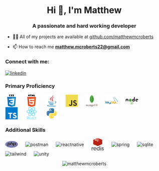 <h1 align="center">Hi 👋, I'm Matthew</h1>
<h3 align="center">A passionate and hard working developer</h3>

- 👨‍💻 All of my projects are available at [github.com/matthewmcroberts](github.com/matthewmcroberts)

- 📫 How to reach me **matthew.mcroberts22@gmail.com**

<h3 align="left">Connect with me:</h3>
<p align="left">
  <a href="https://www.linkedin.com/in/matthew-mcroberts-169639267/" target="blank"><img align="center" src="https://www.vectorlogo.zone/logos/linkedin/linkedin-icon.svg" alt="linkedin" height="30" width="30" /></a>
</p>
<h3 align="left">Primary Proficiency</h3>
<p align="left">
<a href="https://www.w3schools.com/css/" target="blank" rel="noreferrer" style="margin-right: 20px; text-decoration: none; border: none;"><img src="https://raw.githubusercontent.com/devicons/devicon/master/icons/css3/css3-original-wordmark.svg" alt="css3" width="40" height="40" style="vertical-align: middle;"/></a>
  <a href="https://www.w3.org/html/" target="blank" rel="noreferrer" style="margin-right: 20px; text-decoration: none; border: none;"><img src="https://raw.githubusercontent.com/devicons/devicon/master/icons/html5/html5-original-wordmark.svg" alt="html5" width="40" height="40" style="vertical-align: middle;"/></a>
  <a href="https://www.java.com" target="_blank" rel="noreferrer" style="margin-right: 20px; text-decoration: none; border: none;"><img src="https://raw.githubusercontent.com/devicons/devicon/master/icons/java/java-original.svg" alt="java" width="40" height="40" style="vertical-align: middle;"/></a>
  <a href="https://developer.mozilla.org/en-US/docs/Web/JavaScript" target="_blank" rel="noreferrer" style="margin-right: 20px; text-decoration: none; border: none;"><img src="https://raw.githubusercontent.com/devicons/devicon/master/icons/javascript/javascript-original.svg" alt="javascript" width="40" height="40" style="vertical-align: middle;"/></a>
  <a href="https://www.mongodb.com/" target="_blank" rel="noreferrer" style="margin-right: 20px; text-decoration: none; border: none;"><img src="https://raw.githubusercontent.com/devicons/devicon/master/icons/mongodb/mongodb-original-wordmark.svg" alt="mongodb" width="40" height="40" style="vertical-align: middle;"/></a>
  <a href="https://www.mysql.com/" target="_blank" rel="noreferrer" style="margin-right: 20px; text-decoration: none; border: none;"><img src="https://raw.githubusercontent.com/devicons/devicon/master/icons/mysql/mysql-original-wordmark.svg" alt="mysql" width="40" height="40" style="vertical-align: middle;"/></a>
  <a href="https://nodejs.org" target="_blank" rel="noreferrer" style="margin-right: 20px; text-decoration: none; border: none;"><img src="https://raw.githubusercontent.com/devicons/devicon/master/icons/nodejs/nodejs-original-wordmark.svg" alt="nodejs" width="40" height="40" style="vertical-align: middle;"/></a>
  <a href="https://www.typescriptlang.org/" target="_blank" rel="noreferrer" style="margin-right: 20px; text-decoration: none; border: none;"><img src="https://raw.githubusercontent.com/devicons/devicon/master/icons/typescript/typescript-original.svg" alt="typescript" width="40" height="40" style="vertical-align: middle;"/></a>
  <a href="https://reactjs.org/" target="_blank" rel="noreferrer" style="margin-right: 20px; text-decoration: none; border: none;"><img src="https://raw.githubusercontent.com/devicons/devicon/master/icons/react/react-original-wordmark.svg" alt="react" width="40" height="40" style="vertical-align: middle;"/></a>
  <a href="https://www.python.org" target="_blank" rel="noreferrer" style="margin-right: 20px; text-decoration: none; border: none;"><img src="https://raw.githubusercontent.com/devicons/devicon/master/icons/python/python-original.svg" alt="python" width="40" height="40" style="vertical-align: middle;"/></a>
</p>

<h3 align="left">Additional Skills</h3>
<p align="left">
  <a href="https://www.php.net" target="_blank" rel="noreferrer" style="margin-right: 20px; text-decoration: none; border: none;"><img src="https://raw.githubusercontent.com/devicons/devicon/master/icons/php/php-original.svg" alt="php" width="40" height="40" style="vertical-align: middle;"/></a>
  <a href="https://postman.com" target="_blank" rel="noreferrer" style="margin-right: 20px; text-decoration: none; border: none;"><img src="https://www.vectorlogo.zone/logos/getpostman/getpostman-icon.svg" alt="postman" width="40" height="40" style="vertical-align: middle;"/></a>
  <a href="https://reactnative.dev/" target="_blank" rel="noreferrer" style="margin-right: 20px; text-decoration: none; border: none;"><img src="https://reactnative.dev/img/header_logo.svg" alt="reactnative" width="40" height="40" style="vertical-align: middle;"/></a>
  <a href="https://redis.io" target="_blank" rel="noreferrer" style="margin-right: 20px; text-decoration: none; border: none;"><img src="https://raw.githubusercontent.com/devicons/devicon/master/icons/redis/redis-original-wordmark.svg" alt="redis" width="40" height="40" style="vertical-align: middle;"/></a>
  <a href="https://spring.io/" target="_blank" rel="noreferrer" style="margin-right: 20px; text-decoration: none; border: none;"><img src="https://www.vectorlogo.zone/logos/springio/springio-icon.svg" alt="spring" width="40" height="40" style="vertical-align: middle;"/></a>
  <a href="https://www.sqlite.org/" target="_blank" rel="noreferrer" style="margin-right: 20px; text-decoration: none; border: none;"><img src="https://www.vectorlogo.zone/logos/sqlite/sqlite-icon.svg" alt="sqlite" width="40" height="40" style="vertical-align: middle;"/></a>
  <a href="https://tailwindcss.com/" target="_blank" rel="noreferrer" style="margin-right: 20px; text-decoration: none; border: none;"><img src="https://www.vectorlogo.zone/logos/tailwindcss/tailwindcss-icon.svg" alt="tailwind" width="40" height="40" style="vertical-align: middle;"/></a>
  <a href="https://unity.com/" target="_blank" rel="noreferrer" style="margin-right: 20px; text-decoration: none; border: none;"><img src="https://www.vectorlogo.zone/logos/unity3d/unity3d-icon.svg" alt="unity" width="40" height="40" style="vertical-align: middle;"/></a>
</p>

<p align="center">
  <img src="https://github-readme-stats.vercel.app/api/top-langs?username=matthewmcroberts&show_icons=true&locale=en&layout=compact" alt="matthewmcroberts" />
</p>
